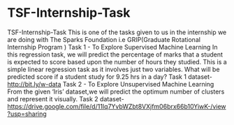 # TSF-Internship-Task
TSF-Internship-Task This is one of the tasks given to us in the internship we are doing with The Sparks Foundation i.e GRIP(Graduate Rotational Internship Program )  Task 1 - To Explore Supervised Machine Learning In this regression task, we will predict the percentage of marks that a student is expected to score based upon the number of hours they studied. This is a simple linear regression task as it involves just two variables. What will be predicted score if a student study for 9.25 hrs in a day?  Task 1 dataset- http://bit.ly/w-data  Task 2 - To Explore Unsupervised Machine Learning From the given ‘Iris’ dataset,we will predict the optimum number of clusters and represent it visually.  Task 2 dataset- https://drive.google.com/file/d/11Iq7YvbWZbt8VXjfm06brx66b10YiwK-/view?usp=sharing
